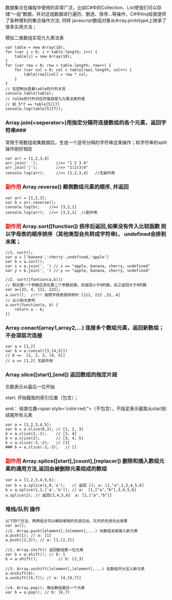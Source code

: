 数据集合在编程中使用的非常广泛，比如C#中的Collection、List使我们可以存储“一组”数据，并对这组数据进行遍历、删选、排序...等操作，C#中linq给我提供了各种便利的集合操作方法; 同样 javascript数组对象从Array.prototype上继承了很多实用方法；

模拟二维数组实现九九乘法表

```
var table = new Array(10);
for (var i = 0; i < table.length; i++) {
	table[i] = new Array(10);
}
for (var row = 0; row < table.length; row++) {
	for (var col = 0; col < table[row].length; col++) {
		table[row][col] = row * col;
	}
}
// 在控制台查看table的行列关系
console.table(table);
// talbe的行列对应的值就是九九乘法表的值 
// 如 5*7 == table[5][7]
console.log(table[5][7]);
```

### Array.join(&lt;seperator&gt;)用指定分隔符连接数组的各个元素，返回字符串###

常用于用数组收集数据后，生成一个逗号分隔的字符串这类操作；和字符串的split操作刚好相反

```
var arr = [1,2,3,4]
arr.join(' ');        //=> "1 2 3 4"
arr.join('|');        //=> "1|2|3|4"
console.log(arr);     //=> [1,2,3,4]   //无副作用
```

### <span style='color:red'>副作用</span> Array.reverse() 颠倒数组元素的顺序, 并返回  

```
var arr = [1,2,3];
var b = arr.reverse();
console.log(b);    //=> [3,2,1]
console.log(arr);  //=> [3,2,1]  //副作用
```

### <span style='color:red'>副作用</span> Array.sort([function]) 排序后返回,如果没有传入比较函数 则以字母表的顺序排序（其他类型会先转成字符串)， undefined会排到末尾；

```
//1. sort();
var a = ['banana','cherry',undefined,'apple']
var b = a.sort();
var s = a.join(', ') // s == "apple, banana, cherry, undefined"
var y = b.join(', ') // y == "apple, banana, cherry, undefined" 

//2. sort([funtion(a,b)]) 
// 假设第一个参数应该在第二个参数前面，则返回小于0的数，反之返回大于0的数
var a=[33, 4, 111, 222];
a.sort();  //!!! 按照字母表顺序排列 [111, 222 ,33, 4]  
// 从小到大排列 
a.sort(function(a, b) {
	return a - b;
})

```
### Array.conact(array1,array2,...) 连接多个数组元素，返回新数组；不会深层次连接

```
var a = [1,2]
var b = a.concat([3,[4,5]])
// b ==  [1, 2, 3, [4, 5]]
// a == [1,2] 无副作用
```

### Array.slice([start],[end]) 返回数组的指定片段
负数表示从最后一位开始

start: 开始截取的索引位置（包含）；

end：  结束位置<span style='color:red;">（不包含）</span>，不指定表示截取从start到结尾所有元素

```
var a = [1,2,3,4,5];
var b = a.slice(0,3); // [1, 2, 3] 
b = a.slice(2,-1);    // [3, 4]
b = a.slice(2);       // [3, 4, 5]
b = a.slice(-3,-2);   // [3]
### b = a.slice(-3,-3);   // []
```
###  <span style='color:red'>副作用</span> Array.splice([start],[count],[replacer])  删除和插入数组元素的通用方法,返回由被删除元素组成的数组

```
var a = [1,2,3,4,5,6];
var b = a.splice(1,0,'a');   // 返回 []; a: [1,"a",2,3,4,5,6]
b = a.splice(1,1,['a','b']); // a:  [1,["a","b"],3,4,5,6] 
a.splice(2); // 返回[3,4,5,6]  a: [1,["a","b"]] 

```

### 堆栈/队列 操作

```
以下四个方法，两两组合可以模拟堆栈的先进后出、队列的先进先出效果
var a=[];
//1. Array.push([element],[element],...) 向数组末尾推入新元素
a.push(1); // a: [1]
a.push([2,3]); // a: [1,[2,3]]

//2. Array.shift() 返回数组第一位元素
var b = a.shift(); // b: 1 
b = a.shift();         // b: [2,3]

//3. Array.unshift([element],[element],...) 在数组开头压入新元素
a.unshift(4);
a.unshift([6,7]); // a: [4,[6,7]]

//4. Array.pop(); 弹出数组最后一个元素
var b = a.pop(); // b: [6,7]

```

















